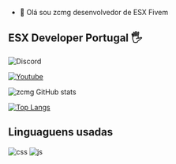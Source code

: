 - 👋 Olá sou zcmg desenvolvedor de ESX Fivem
<!--- 👑 Criação de Base Fivem 
- 🛠 Criação Server de RP 
- 👕 Roupas personalizado RP
- 🚘 Carros personalizado
- 🚓 viaturas personalizado
-->
## ESX Developer Portugal 🖐️

<div style="display: inline_block">
<img alt="Discord" src="https://img.shields.io/discord/859390913221361675?label=Discord&style=for-the-badge">
  
[![Youtube](https://img.shields.io/badge/YouTube-FF0000?style=for-the-badge&logo=youtube&logoColor=white)](https://www.youtube.com/channel/UCrrjbyHC6KZqtO-M5C1PhSQ)
</div>


![zcmg GitHub stats](https://github-readme-stats.vercel.app/api?username=zcmg&show_icons=true&theme=dracula&count_private=true)

[![Top Langs](https://github-readme-stats.vercel.app/api/top-langs/?username=zcmg&layout=compact)](https://github.com/anuraghazra/github-readme-stats)

## Linguaguens usadas

<div style="display: inline_block">
  <img align="center" alt="css" src="https://img.shields.io/badge/Lua-2C2D72?style=for-the-badge&logo=lua&logoColor=white" />
  <img align="center" alt="js" src="https://img.shields.io/badge/HTML-239120?style=for-the-badge&logo=html5&logoColor=white" />
</div><br/>



